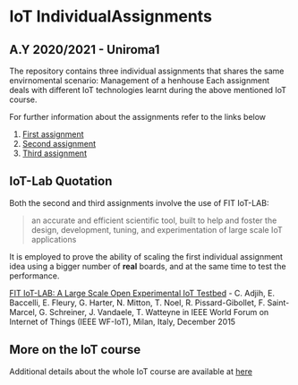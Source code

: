 # IoT IndividualAssignments
## A.Y 2020/2021 - Uniroma1

The repository contains three individual assignments that shares the same envirnomental scenario: Management of a henhouse
Each assignment deals with different IoT technologies learnt during the above mentioned IoT course.

For further information about the assignments refer to the links below
1. [First assignment](./First-Assignment/README.md)
2. [Second assignment](./SecondAssignment/README.md)
3. [Third assignment](./ThirdAssignment/README.md)

## IoT-Lab Quotation
Both the second and third assignments involve the use of FIT IoT-LAB: 
> an accurate and efficient scientific tool, built to help and foster the design, development, tuning, and experimentation of large scale IoT applications

It is employed to prove the ability of scaling the first individual assignment idea using a bigger number of **real** boards, and at the same time to test the performance.

[FIT IoT-LAB: A Large Scale Open Experimental IoT Testbed](https://www.iot-lab.info/docs/getting-started/terms-of-use/#) - C. Adjih, E. Baccelli, E. Fleury, G. Harter, N. Mitton, T. Noel, R. Pissard-Gibollet, F. Saint-Marcel, G. Schreiner, J. Vandaele, T. Watteyne in IEEE World Forum on Internet of Things (IEEE WF-IoT), Milan, Italy, December 2015



## More on the IoT course
Additional details about the whole IoT course are available at [here](http://ichatz.me/Site/InternetOfThings2021)
